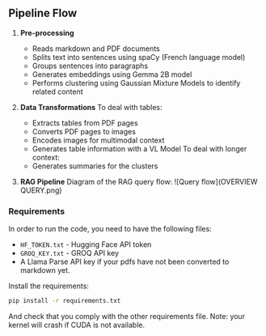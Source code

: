 

## Pipeline Flow

1. **Pre-processing**
   - Reads markdown and PDF documents
   - Splits text into sentences using spaCy (French language model)
   - Groups sentences into paragraphs
   - Generates embeddings using Gemma 2B model
   - Performs clustering using Gaussian Mixture Models to identify related content

2. **Data Transformations**
To deal with tables:
   - Extracts tables from PDF pages
   - Converts PDF pages to images
   - Encodes images for multimodal context
   - Generates table information with a VL Model
To deal with longer context:
   - Generates summaries for the clusters

3. **RAG Pipeline**
Diagram of the RAG query flow:
![Query flow](OVERVIEW QUERY.png)


### Requirements

In order to run the code, you need to have the following files:
- `HF_TOKEN.txt` - Hugging Face API token
- `GROQ_KEY.txt` - GROQ API key
- A Llama Parse API key if your pdfs have not been converted to markdown yet.

Install the requirements:
```bash
pip install -r requirements.txt
```
And check that you comply with the other requirements file. Note: your kernel will crash if CUDA is not available.
